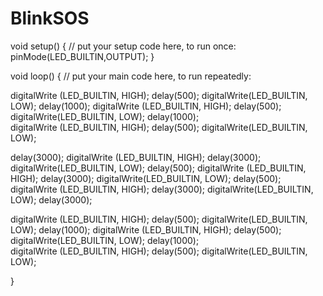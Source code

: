 # BlinkSOS
void setup() {
  // put your setup code here, to run once:
pinMode(LED_BUILTIN,OUTPUT);
}

void loop() {
  // put your main code here, to run repeatedly:

  digitalWrite (LED_BUILTIN, HIGH);
  delay(500);
  digitalWrite(LED_BUILTIN, LOW);
  delay(1000);
  digitalWrite (LED_BUILTIN, HIGH);
  delay(500);
  digitalWrite(LED_BUILTIN, LOW);
  delay(1000);  
  digitalWrite (LED_BUILTIN, HIGH);
  delay(500);
  digitalWrite(LED_BUILTIN, LOW);
  
  delay(3000);
  digitalWrite (LED_BUILTIN, HIGH);
  delay(3000);
  digitalWrite(LED_BUILTIN, LOW);
  delay(500);
  digitalWrite (LED_BUILTIN, HIGH);
  delay(3000);
  digitalWrite(LED_BUILTIN, LOW);
  delay(500);  
  digitalWrite (LED_BUILTIN, HIGH);
  delay(3000);
  digitalWrite(LED_BUILTIN, LOW);
  delay(3000);

  digitalWrite (LED_BUILTIN, HIGH);
  delay(500);
  digitalWrite(LED_BUILTIN, LOW);
  delay(1000);
  digitalWrite (LED_BUILTIN, HIGH);
  delay(500);
  digitalWrite(LED_BUILTIN, LOW);
  delay(1000);  
  digitalWrite (LED_BUILTIN, HIGH);
  delay(500);
  digitalWrite(LED_BUILTIN, LOW);
  
  

}
